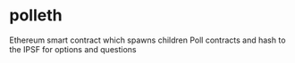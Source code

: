 # polleth
Ethereum smart contract which spawns children Poll contracts and hash to the IPSF for options and questions
